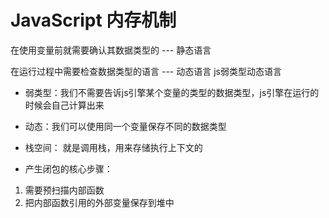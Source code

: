 # JavaScript 内存机制

在使用变量前就需要确认其数据类型的 --- 静态语言

在运行过程中需要检查数据类型的语言 --- 动态语言 js弱类型动态语言

- 弱类型：我们不需要告诉js引擎某个变量的类型的数据类型，js引擎在运行的时候会自己计算出来
- 动态：我们可以使用同一个变量保存不同的数据类型

- 栈空间： 就是调用栈，用来存储执行上下文的

- 产生闭包的核心步骤：
1. 需要预扫描内部函数
2. 把内部函数引用的外部变量保存到堆中